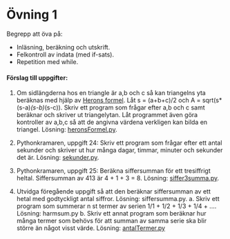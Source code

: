 # Övning 1

Begrepp att öva på:
* Inläsning, beräkning och utskrift.
* Felkontroll av indata (med if-sats).
* Repetition med while.

#### Förslag till uppgifter:

1. Om sidlängderna hos en triangle är a,b och c så kan triangelns yta beräknas
   med hjälp av [Herons formel](http://sv.wikipedia.org/wiki/Herons_formel).
   Låt s = (a+b+c)/2 och A = sqrt(s*(s-a)*(s-b)*(s-c)). Skriv ett program som
   frågar efter a,b och c samt beräknar och skriver ut triangelytan. Låt
   programmet även göra kontroller av a,b,c så att de angivna värdena verkligen
   kan bilda en triangel. Lösning: [heronsFormel.py](heronsFormel.py).

2. Pythonkramaren, uppgift 24: Skriv ett program som frågar efter ett antal
   sekunder och skriver ut hur många dagar, timmar, minuter och sekunder det
   är. Lösning: [sekunder.py](sekunder.py).

3. Pythonkramaren, uppgift 25: Beräkna siffersumman för ett tresiffrigt heltal.
   Siffersumman av 413 är 4 + 1 + 3 = 8. Lösning:
   [siffer3summa.py](siffer3summa.py).

4. Utvidga föregående uppgift så att den beräknar siffersumman av ett hetal med
   godtyckligt antal siffror. Lösning: siffersumma.py.  a. Skriv ett program
   som summerar n st termer av serien 1/1 + 1/2 + 1/3 + 1/4 + .... Lösning:
   harmsum.py b. Skriv ett annat program som beräknar hur många termer som
   behövs för att summan av samma serie ska blir större än något visst värde.
   Lösning: [antalTermer.py](antalTermer.py)
